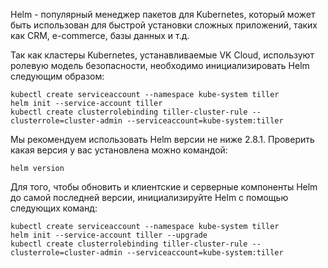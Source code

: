 Helm - популярный менеджер пакетов для Kubernetes, который может быть использован для быстрой установки сложных приложений, таких как CRM, e-commerce, базы данных и т.д.

Так как кластеры Kubernetes, устанавливаемые VK Cloud, используют ролевую модель безопасности, необходимо инициализировать Helm следующим образом:

```
kubectl create serviceaccount --namespace kube-system tiller
helm init --service-account tiller
kubectl create clusterrolebinding tiller-cluster-rule --clusterrole=cluster-admin --serviceaccount=kube-system:tiller
```

Мы рекомендуем использовать Helm версии не ниже 2.8.1. Проверить какая версия у вас установлена можно командой:

```
helm version
```

Для того, чтобы обновить и клиентские и серверные компоненты Helm до самой последней версии, инициализируйте Helm с помощью следующих команд:

```
kubectl create serviceaccount --namespace kube-system tiller
helm init --service-account tiller --upgrade
kubectl create clusterrolebinding tiller-cluster-rule --clusterrole=cluster-admin --serviceaccount=kube-system:tiller
```
